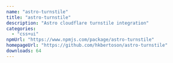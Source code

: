 ```yaml
---
name: "astro-turnstile"
title: "astro-turnstile"
description: "Astro cloudflare turnstile integration"
categories:
  - "css+ui"
npmUrl: "https://www.npmjs.com/package/astro-turnstile"
homepageUrl: "https://github.com/hkbertoson/astro-turnstile"
downloads: 64
---
```

